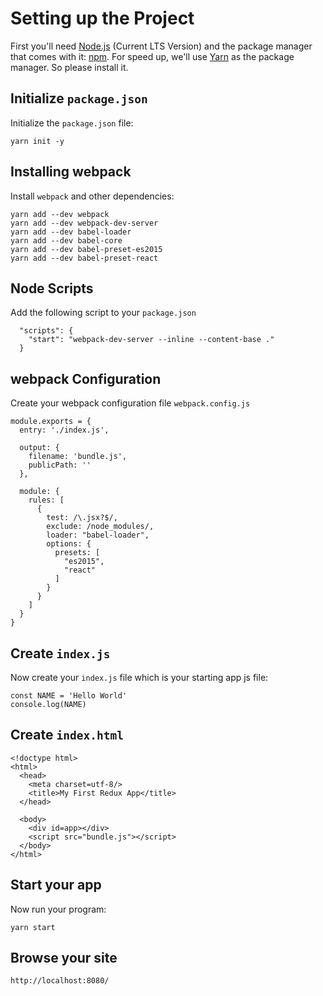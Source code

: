 # Setting up the Project

First you'll need [Node.js](https://nodejs.org) (Current LTS Version) and the package manager
that comes with it: [npm](https://www.npmjs.com/). For speed up, we'll use
[Yarn](https://yarnpkg.com/) as the package manager. So please install it.

## Initialize `package.json`

Initialize the `package.json` file:

```
yarn init -y
```

## Installing webpack

Install `webpack` and other dependencies:

```
yarn add --dev webpack
yarn add --dev webpack-dev-server
yarn add --dev babel-loader
yarn add --dev babel-core
yarn add --dev babel-preset-es2015
yarn add --dev babel-preset-react
```

## Node Scripts

Add the following script to your `package.json`

```
  "scripts": {
    "start": "webpack-dev-server --inline --content-base ."
  }
```

## webpack Configuration

Create your webpack configuration file `webpack.config.js`

```
module.exports = {
  entry: './index.js',

  output: {
    filename: 'bundle.js',
    publicPath: ''
  },

  module: {
    rules: [
      {
        test: /\.jsx?$/,
        exclude: /node_modules/,
        loader: "babel-loader",
        options: {
          presets: [
            "es2015",
            "react"
          ]
        }
      }
    ]
  }
}
```

## Create `index.js`

Now create your `index.js` file which is your starting app js file:

```
const NAME = 'Hello World'
console.log(NAME)
```


## Create `index.html`

```
<!doctype html>
<html>
  <head>
    <meta charset=utf-8/>
    <title>My First Redux App</title>
  </head>

  <body>
    <div id=app></div>
    <script src="bundle.js"></script>
  </body>
</html>
```

## Start your app

Now run your program:

```
yarn start
```

## Browse your site

```
http://localhost:8080/
```